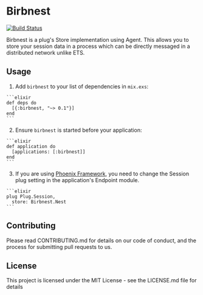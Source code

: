 # Birbnest
[![Build Status](https://travis-ci.org/mayppong/birbnest.png)](https://travis-ci.org/mayppong/birbnest)

Birbnest is a plug's Store implementation using Agent. This allows you to store your session data in a process which can be directly messaged in a distributed network unlike ETS.

## Usage

  1. Add `birbnest` to your list of dependencies in `mix.exs`:

    ```elixir
    def deps do
      [{:birbnest, "~> 0.1"}]
    end
    ```

  2. Ensure `birbnest` is started before your application:

    ```elixir
    def application do
      [applications: [:birbnest]]
    end
    ```

  3. If you are using [Phoenix Framework](https://github.com/phoenixframework/phoenix),
     you need to change the Session plug setting in the application's Endpoint module.

    ```elixir
    plug Plug.Session,
      store: Birbnest.Nest
    ```


## Contributing

Please read CONTRIBUTING.md for details on our code of conduct, and the process for submitting pull requests to us.


## License

This project is licensed under the MIT License - see the LICENSE.md file for details
